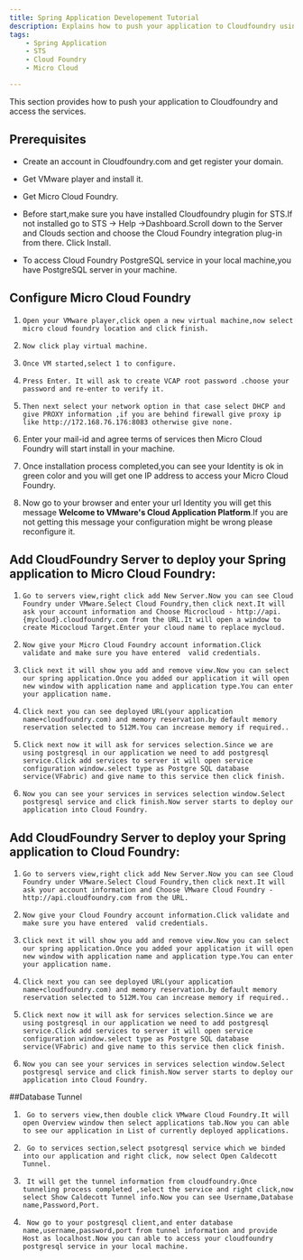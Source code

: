 ```yaml
---
title: Spring Application Developement Tutorial
description: Explains how to push your application to Cloudfoundry using STS
tags:
    - Spring Application
    - STS
    - Cloud Foundry
    - Micro Cloud

---
```


This section provides how to push your application to Cloudfoundry and access the services.

## Prerequisites

+ Create an account in Cloudfoundry.com and get register your domain.

+ Get VMware player and install it.

+ Get Micro Cloud Foundry.

+ Before start,make sure you have installed Cloudfoundry plugin for STS.If not installed go to STS -> Help ->Dashboard.Scroll down to the Server and Clouds  section and choose the Cloud Foundry integration plug-in from there. Click Install.

+ To access Cloud Foundry PostgreSQL service in your local machine,you have PostgreSQL server in your machine.

## Configure Micro Cloud Foundry

1.     Open your VMware player,click open a new virtual machine,now select micro cloud foundry location and click finish.

2.     Now click play virtual machine.

3.     Once VM started,select 1 to configure.

4.     Press Enter. It will ask to create VCAP root password .choose your password and re-enter to verify it.

5.     Then next select your network option in that case select DHCP and give PROXY information ,if you are behind firewall give proxy ip like http://172.168.76.176:8083 otherwise give none.

6.    Enter your mail-id and  agree terms of services then Micro Cloud Foundry will start install in your machine.

7.    Once installation process completed,you can see your Identity is ok in green color and you will get one IP address to access your Micro Cloud Foundry.

8.    Now go to your browser and enter your url Identity you will get this message **Welcome to VMware's Cloud Application Platform**.If you are not getting this message your configuration might be wrong please reconfigure it.


## Add CloudFoundry Server to deploy your Spring application to Micro Cloud Foundry:

1.     Go to servers view,right click add New Server.Now you can see Cloud Foundry under VMware.Select Cloud Foundry,then click next.It will ask your account information and Choose Microcloud - http://api.{mycloud}.cloudfoundry.com from the URL.It will open a window to create Micocloud Target.Enter your cloud name to replace mycloud.

2.     Now give your Micro Cloud Foundry account information.Click validate and make sure you have entered  valid credentials.

3.     Click next it will show you add and remove view.Now you can select our spring application.Once you added our application it will open new window with application name and application type.You can enter your application name.

4.     Click next you can see deployed URL(your application name+cloudfoundry.com) and memory reservation.by default memory reservation selected to 512M.You can increase memory if required..

5.     Click next now it will ask for services selection.Since we are using postgresql in our application we need to add postgresql service.Click add services to server it will open service configuration window.select type as Postgre SQL database service(VFabric) and give name to this service then click finish.

6.     Now you can see your services in services selection window.Select postgresql service and click finish.Now server starts to deploy our application into Cloud Foundry.


## Add CloudFoundry Server to deploy your Spring application to Cloud Foundry:

1.     Go to servers view,right click add New Server.Now you can see Cloud Foundry under VMware.Select Cloud Foundry,then click next.It will ask your account information and Choose VMware Cloud Foundry - http://api.cloudfoundry.com from the URL.

2.     Now give your Cloud Foundry account information.Click validate and make sure you have entered  valid credentials.

3.     Click next it will show you add and remove view.Now you can select our spring application.Once you added your application it will open new window with application name and application type.You can enter your application name.

4.     Click next you can see deployed URL(your application name+cloudfoundry.com) and memory reservation.by default memory reservation selected to 512M.You can increase memory if required..

5.     Click next now it will ask for services selection.Since we are using postgresql in our application we need to add postgresql service.Click add services to server it will open service configuration window.select type as Postgre SQL database service(VFabric) and give name to this service then click finish.

6.     Now you can see your services in services selection window.Select postgresql service and click finish.Now server starts to deploy our application into Cloud Foundry.

##Database Tunnel

1.      Go to servers view,then double click VMware Cloud Foundry.It will open Overview window then select applications tab.Now you can able to see our application in List of currently deployed applications.

2.      Go to services section,select psotgresql service which we binded into our application and right click, now select Open Caldecott Tunnel.

3.      It will get the tunnel information from cloudfoundry.Once tunneling process completed ,select the service and right click,now select Show Caldecott Tunnel info.Now you can see Username,Database name,Password,Port.

4.      Now go to your postgresql client,and enter database name,username,password,port from tunnel information and provide Host as localhost.Now you can able to access your cloudfoundry postgresql service in your local machine.
       
